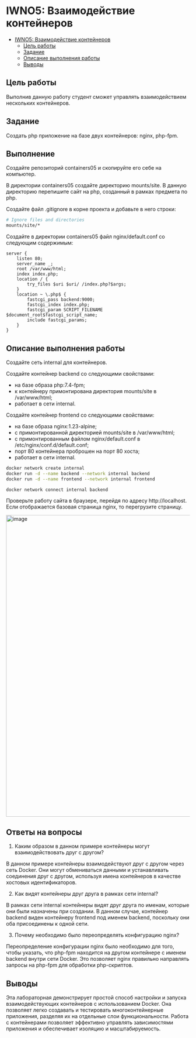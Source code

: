 # IWNO5: Взаимодействие контейнеров

- [IWNO5: Взаимодействие контейнеров](#iwno5-взаимодействие-контейнеров)
  - [Цель работы](#цель-работы)
  - [Задание](#задание)
  - [Описание выполнения работы](#описание-выполнения-работы)
  - [Выводы](#выводы)

## Цель работы
Выполнив данную работу студент сможет управлять взаимодействием нескольких контейнеров.
## Задание
Создать php приложение на базе двух контейнеров: nginx, php-fpm.
## Выполнение

Создайте репозиторий containers05 и скопируйте его себе на компьютер.

В директории containers05 создайте директорию mounts/site. В данную директорию перепишите сайт на php, созданный в рамках предмета по php.

Создайте файл .gitignore в корне проекта и добавьте в него строки:

```bash
# Ignore files and directories
mounts/site/*
```
Создайте в директории containers05 файл nginx/default.conf со следующим содержимым:
```
server {
    listen 80;
    server_name _;
    root /var/www/html;
    index index.php;
    location / {
        try_files $uri $uri/ /index.php?$args;
    }
    location ~ \.php$ {
        fastcgi_pass backend:9000;
        fastcgi_index index.php;
        fastcgi_param SCRIPT_FILENAME $document_root$fastcgi_script_name;
        include fastcgi_params;
    }
}
```

## Описание выполнения работы

Создайте сеть internal для контейнеров.

Создайте контейнер backend со следующими свойствами:

  * на базе образа php:7.4-fpm;
  * к контейнеру примонтирована директория mounts/site в /var/www/html;
  * работает в сети internal.

Создайте контейнер frontend со следующими свойствами:

  * на базе образа nginx:1.23-alpine;
  * c примонтированной директорией mounts/site в /var/www/html;
  * с примонтированным файлом nginx/default.conf в /etc/nginx/conf.d/default.conf;
  * порт 80 контейнера проброшен на порт 80 хоста;
  * работает в сети internal.

```bash
docker network create internal
docker run -d --name backend --network internal backend
docker run -d --name frontend --network internal frontend
```
```bash
docker network connect internal backend
```

Проверьте работу сайта в браузере, перейдя по адресу http://localhost. Если отображается базовая страница nginx, то перегрузите страницу.

<img width="825" alt="image" src="https://github.com/2Vladimir2/containers05/assets/159247721/95cfbf20-151f-42fc-bc69-5c6cc78a9712">



## Ответы на вопросы

1. Каким образом в данном примере контейнеры могут взаимодействовать друг с другом?

В данном примере контейнеры взаимодействуют друг с другом через сеть Docker. Они могут обмениваться данными и устанавливать соединения друг с другом, используя имена контейнеров в качестве хостовых идентификаторов.

2. Как видят контейнеры друг друга в рамках сети internal?

В рамках сети internal контейнеры видят друг друга по именам, которые они были назначены при создании. В данном случае, контейнер backend виден контейнеру frontend под именем backend, поскольку они оба присоединены к одной сети.

3. Почему необходимо было переопределять конфигурацию nginx?

Переопределение конфигурации nginx было необходимо для того, чтобы указать, что php-fpm находится на другом контейнере с именем backend внутри сети Docker. Это позволяет nginx правильно направлять запросы на php-fpm для обработки php-скриптов.

## Выводы

Эта лабораторная демонстрирует простой способ настройки и запуска взаимодействующих контейнеров с использованием Docker. Она позволяет легко создавать и тестировать многоконтейнерные приложения, разделяя их на отдельные слои функциональности. Работа с контейнерами позволяет эффективно управлять зависимостями приложения и обеспечивает изоляцию и масштабируемость.
